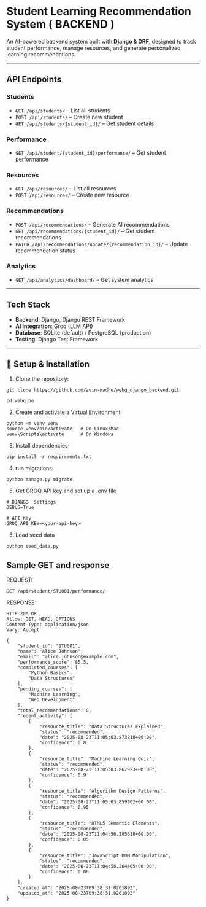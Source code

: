# Student Learning Recommendation System ( BACKEND )  

An AI-powered backend system built with **Django & DRF**, designed to track student performance, manage resources, and generate personalized learning recommendations.  

---

## API Endpoints  

### Students  
- `GET /api/students/` – List all students  
- `POST /api/students/` – Create new student  
- `GET /api/students/{student_id}/` – Get student details  

### Performance  
- `GET /api/student/{student_id}/performance/` – Get student performance  

### Resources  
- `GET /api/resources/` – List all resources  
- `POST /api/resources/` – Create new resource  

### Recommendations  
- `POST /api/recommendations/` – Generate AI recommendations  
- `GET /api/recommendations/{student_id}/` – Get student recommendations  
- `PATCH /api/recommendations/update/{recommendation_id}/` – Update recommendation status  

### Analytics  
- `GET /api/analytics/dashboard/` – Get system analytics  

---

## Tech Stack  
- **Backend**: Django, Django REST Framework  
- **AI Integration**: Groq (LLM API)  
- **Database**: SQLite (default) / PostgreSQL (production)  
- **Testing**: Django Test Framework  
---

## 🚀 Setup & Installation  

1. Clone the repository:  

```
git clone https://github.com/avin-madhu/webq_django_backend.git
   
cd webq_be
```
2. Create and activate a Virtual Environment

```
python -m venv venv
source venv/bin/activate   # On Linux/Mac
venv\Scripts\activate      # On Windows
```
3. Install dependencies

```
pip install -r requirements.txt
```
4. run migrations:
```
python manage.py migrate
```
5. Get GROQ API key and set up a .env file
```
# DJANGO  Settings
DEBUG=True

# API Key
GROQ_API_KEY=<your-api-key>
```
5. Load seed data
```
python seed_data.py
```
## Sample GET and response

REQUEST:
```
GET /api/student/STU001/performance/
```
RESPONSE:
```
HTTP 200 OK
Allow: GET, HEAD, OPTIONS
Content-Type: application/json
Vary: Accept

{
    "student_id": "STU001",
    "name": "Alice Johnson",
    "email": "alice.johnson@example.com",
    "performance_score": 85.5,
    "completed_courses": [
        "Python Basics",
        "Data Structures"
    ],
    "pending_courses": [
        "Machine Learning",
        "Web Development"
    ],
    "total_recommendations": 8,
    "recent_activity": [
        {
            "resource_title": "Data Structures Explained",
            "status": "recommended",
            "date": "2025-08-23T11:05:03.873818+00:00",
            "confidence": 0.8
        },
        {
            "resource_title": "Machine Learning Quiz",
            "status": "recommended",
            "date": "2025-08-23T11:05:03.867923+00:00",
            "confidence": 0.9
        },
        {
            "resource_title": "Algorithm Design Patterns",
            "status": "recommended",
            "date": "2025-08-23T11:05:03.859902+00:00",
            "confidence": 0.95
        },
        {
            "resource_title": "HTML5 Semantic Elements",
            "status": "recommended",
            "date": "2025-08-23T11:04:56.285618+00:00",
            "confidence": 0.05
        },
        {
            "resource_title": "JavaScript DOM Manipulation",
            "status": "recommended",
            "date": "2025-08-23T11:04:56.264405+00:00",
            "confidence": 0.06
        }
    ],
    "created_at": "2025-08-23T09:38:31.026189Z",
    "updated_at": "2025-08-23T09:38:31.026189Z"
}
```
